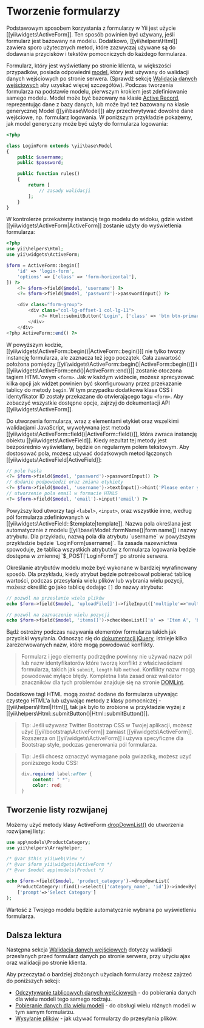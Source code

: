 Tworzenie formularzy
==============

Podstawowym sposobem korzystania z formularzy w Yii jest użycie [[yii\widgets\ActiveForm]]. Ten sposób powinien być używany, jeśli formularz jest bazowany na modelu.
Dodatkowo, [[yii\helpers\Html]] zawiera sporo użytecznych metod, które zazwyczaj używane są do dodawania przycisków i tekstów pomocniczych do każdego formularza.

Formularz, który jest wyświetlany po stronie klienta, w większości przypadków, posiada odpowiedni [model](structure-models.md), który jest używany do walidacji danych wejściowych po stronie serwera.
(Sprawdź sekcję [Walidacja danych wejściowych](input-validation.md) aby uzyskać więcej szczegółów).
Podczas tworzenia formularza na podstawie modelu, pierwszym krokiem jest zdefiniowanie samego modelu. 
Model może być bazowany na klasie [Active Record](db-active-record.md), reprezentując dane z bazy danych, lub może być też bazowany na klasie generycznej Model ([[yii\base\Model]]) aby przechwytywać dowolne dane wejściowe, np. formularz logowania.
W poniższym przykładzie pokażemy, jak model generyczny może być użyty do formularza logowania:

```php
<?php

class LoginForm extends \yii\base\Model
{
    public $username;
    public $password;

    public function rules()
    {
        return [
            // zasady walidacji
        ];
    }
}
```

W kontrolerze przekażemy instancję tego modelu do widoku, gdzie widżet [[yii\widgets\ActiveForm|ActiveForm]] zostanie użyty do wyświetlenia formularza:

```php
<?php
use yii\helpers\Html;
use yii\widgets\ActiveForm;

$form = ActiveForm::begin([
    'id' => 'login-form',
    'options' => ['class' => 'form-horizontal'],
]) ?>
    <?= $form->field($model, 'username') ?>
    <?= $form->field($model, 'password')->passwordInput() ?>

    <div class="form-group">
        <div class="col-lg-offset-1 col-lg-11">
            <?= Html::submitButton('Login', ['class' => 'btn btn-primary']) ?>
        </div>
    </div>
<?php ActiveForm::end() ?>
```

W powyższym kodzie, [[yii\widgets\ActiveForm::begin()|ActiveForm::begin()]] nie tylko tworzy instancję formularza, ale zaznacza też jego początek.
Cała zawartość położona pomiędzy [[yii\widgets\ActiveForm::begin()|ActiveForm::begin()]] i [[yii\widgets\ActiveForm::end()|ActiveForm::end()]] zostanie otoczona tagiem HTML'owym `<form>`.
Jak w każdym widżecie, możesz sprecyzować kilka opcji jak widżet powinien być skonfigurowany przez przekazanie tablicy do metody `begin`.
W tym przypadku dodatkowa klasa CSS i identyfikator ID zostały przekazane do otwierającego tagu `<form>`.
Aby zobaczyć wszystkie dostępne opcje, zajrzyj do dokumentacji API [[yii\widgets\ActiveForm]].

Do utworzenia formularza, wraz z elementami etykiet oraz wszelkimi walidacjami JavaScript, wywoływana jest metoda [[yii\widgets\ActiveForm::field()|ActiveForm::field()]], która zwraca instancję obiektu [[yii\widgets\ActiveField]].
Kiedy rezultat tej metody jest bezpośrednio wyświetlany, będzie on regularnym polem tekstowym.
Aby dostosować pola, możesz używać dodatkowych metod łączonych [[yii\widgets\ActiveField|ActiveField]]:

```php
// pole hasła
<?= $form->field($model, 'password')->passwordInput() ?>
// dodanie podpowiedzi oraz zmiana etykiety
<?= $form->field($model, 'username')->textInput()->hint('Please enter your name')->label('Name') ?>
// utworzenie pola email w formacie HTML5
<?= $form->field($model, 'email')->input('email') ?>
```

Powyższy kod utworzy tagi `<label>`, `<input>`, oraz wszystkie inne, według pól formularza zdefiniowanych w [[yii\widgets\ActiveField::$template|template]].
Nazwa pola określana jest automatycznie z modelu [[yii\base\Model::formName()|form name]] i nazwy atrybutu.
Dla przykładu, nazwą pola dla atrybutu `username` w powyższym przykładzie będzie `LoginForm[username]`. 
Ta zasada nazewnictwa spowoduje, że tablica wszystkich atrybutów z formularza logowania będzie dostępna w zmiennej `$_POST['LoginForm']` po stronie serwera.

Określanie atrybutów modelu może być wykonane w bardziej wyrafinowany sposób. 
Dla przykładu, kiedy atrybut będzie potrzebował pobierać tablicę wartości, podczas przesyłania wielu plików lub wybrania wielu pozycji, możesz określić go jako tablicę dodając `[]` do nazwy atrybutu:

```php
// pozwól na przesłanie wielu plików
echo $form->field($model, 'uploadFile[]')->fileInput(['multiple'=>'multiple']);

// pozwól na zaznaczenie wielu pozycji
echo $form->field($model, 'items[]')->checkboxList(['a' => 'Item A', 'b' => 'Item B', 'c' => 'Item C']);
```

Bądź ostrożny podczas nazywania elementów formularza takich jak przyciski wysyłania. 
Odnosząc się do [dokumentacji jQuery](https://api.jquery.com/submit/), istnieje kilka zarezerwowanych nazw, które mogą powodować konflikty.

> Formularz i jego elementy podrzędne powinny nie używać nazw pól lub nazw identyfikatorów które tworzą konflikt z właściwościami formularza,
> takich jak `submit`, `length` lub `method`. Konflikty nazw mogą powodować mylące błędy.
> Kompletna lista zasad oraz walidator znaczników dla tych problemów znajduje się na stronie [DOMLint](http://kangax.github.io/domlint/). 

Dodatkowe tagi HTML mogą zostać dodane do formularza używając czystego HTML'a lub używając metody z klasy pomocniczej - [[yii\helpers\Html|Html]],
tak jak było to zrobione w przykładzie wyżej z [[yii\helpers\Html::submitButton()|Html::submitButton()]].

> Tip: Jeśli używasz Twitter Bootstrap CSS w Twojej aplikacji, możesz użyć
> [[yii\bootstrap\ActiveForm]] zamiast [[yii\widgets\ActiveForm]]. 
> Rozszerza on [[yii\widgets\ActiveForm]] i używa specyficzne dla Bootstrap style, podczas generowania pól formularza.


> Tip: Jeśli chcesz oznaczyć wymagane pola gwiazdką, możesz uzyć poniższego kodu CSS:
>
> ```css
> div.required label:after {
>     content: " *";
>     color: red;
> }
> ```

Tworzenie listy rozwijanej <span id="creating-activeform-dropdownlist"></span>
---------------------

Możemy użyć metody klasy ActiveForm [dropDownList()](http://www.yiiframework.com/doc-2.0/yii-widgets-activefield.html#dropDownList()-detail)
do utworzenia rozwijanej listy:

```php
use app\models\ProductCategory;
use yii\helpers\ArrayHelper;

/* @var $this yii\web\View */
/* @var $form yii\widgets\ActiveForm */
/* @var $model app\models\Product */

echo $form->field($model, 'product_category')->dropdownList(
    ProductCategory::find()->select(['category_name', 'id'])->indexBy('id')->column(),
    ['prompt'=>'Select Category']
);
```

Wartość z Twojego modelu będzie automatycznie wybrana po wyświetleniu formularza.

Dalsza lektura <span id="further-reading"></span>
---------------

Następna sekcja [Walidacja danych wejściowych](input-validation.md) dotyczy walidacji przesłanych przed formularz danych po stronie serwera, przy użyciu ajax oraz walidacji po stronie klienta.

Aby przeczytać o bardziej złożonych użyciach formularzy możesz zajrzeć do poniższych sekcji:

- [Odczytywanie tablicowych danych wejściowych](input-tabular-input.md) - do pobierania danych dla wielu modeli tego samego rodzaju.
- [Pobieranie danych dla wielu modeli](input-multiple-models.md) - do obsługi wielu różnych modeli w tym samym formularzu.
- [Wysyłanie plików](input-file-upload.md) - jak używać formularzy do przesyłania plików.
